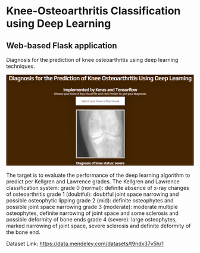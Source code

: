 # Knee-Osteoarthritis Classification using Deep Learning

## Web-based Flask application

Diagnosis for the prediction of knee osteoarthritis using deep learning techniques.

![Screenshot](screenshot.png)

The target is to evaluate the performance of the deep learning algorithm to predict per Kellgren and Lawrence grades. The Kellgren and Lawrence classification system: grade 0 (normal): definite absence of x-ray changes of osteoarthritis grade 1 (doubtful): doubtful joint space narrowing and possible osteophytic lipping grade 2 (mid): definite osteophytes and possible joint space narrowing grade 3 (moderate): moderate multiple osteophytes, definite narrowing of joint space and some sclerosis and possible deformity of bone ends grade 4 (severe): large osteophytes, marked narrowing of joint space, severe sclerosis and definite deformity of the bone end. 

Dataset Link: https://data.mendeley.com/datasets/t9ndx37v5h/1
